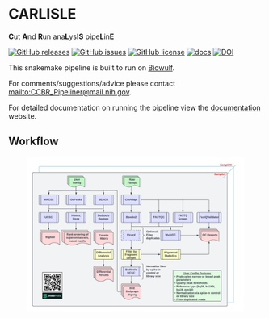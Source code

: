 # CARLISLE

**C**ut **A**nd **R**un ana**L**ys**IS** pipe**L**in**E**

[![GitHub releases](https://img.shields.io/github/release/CCBR/CARLISLE)](https://github.com/CCBR/CARLISLE/releases)
[![GitHub issues](https://img.shields.io/github/issues/CCBR/CARLISLE)](https://github.com/CCBR/CARLISLE/issues)
[![GitHub license](https://img.shields.io/github/license/CCBR/CARLISLE)](https://github.com/CCBR/CARLISLE/blob/master/LICENSE)
[![docs](https://github.com/CCBR/CARLISLE/actions/workflows/docs-mkdocs.yml/badge.svg)](https://CCBR.github.io/CARLISLE)
[![DOI](https://zenodo.org/badge/DOI/10.5281/zenodo.10483876.svg)](https://doi.org/10.5281/zenodo.10483876)

This snakemake pipeline is built to run on [Biowulf](https://hpc.nih.gov/).

For comments/suggestions/advice please contact <mailto:CCBR_Pipeliner@mail.nih.gov>.

For detailed documentation on running the pipeline view the [documentation](https://CCBR.github.io/CARLISLE/) website.

## Workflow

<div align="center">
  <img src="https://raw.githubusercontent.com/CCBR/CARLISLE/main/docs/img/CUTandRUN_Workflow.jpeg" width="85%" height="85%">
</div>
